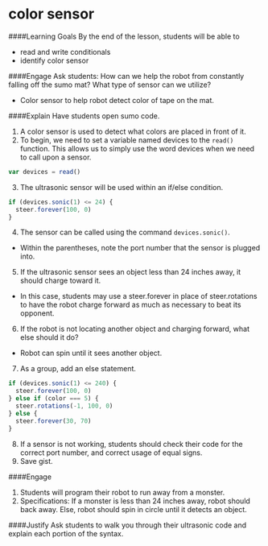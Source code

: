 # color sensor

####Learning Goals
By the end of the lesson, students will be able to
* read and write conditionals
* identify color sensor

####Engage
Ask students: How can we help the robot from constantly falling off the sumo mat? What type of sensor can we utilize?
  + Color sensor to help robot detect color of tape on the mat.

####Explain
Have students open sumo code.

1. A color sensor is used to detect what colors are placed in front of it. 
2. To begin, we need to set a variable named devices to the ```read()``` function. This allows us to simply use the word devices when we need to call upon a sensor. 
```js
var devices = read()
```

3. The ultrasonic sensor will be used within an if/else condition.
```js
if (devices.sonic(1) <= 24) {
  steer.forever(100, 0)
}
```

4. The sensor can be called using the command ```devices.sonic()```.
  + Within the parentheses, note the port number that the sensor is plugged into.
5. If the ultrasonic sensor sees an object less than 24 inches away, it should charge toward it.
  + In this case, students may use a steer.forever in place of steer.rotations to have the robot charge forward as much as necessary to beat its opponent. 
6. If the robot is not locating another object and charging forward, what else should it do?
  + Robot can spin until it sees another object.
7. As a group, add an else statement.
```js
if (devices.sonic(1) <= 240) {
  steer.forever(100, 0)
} else if (color === 5) {
  steer.rotations(-1, 100, 0)
} else {
  steer.forever(30, 70)
}
```

8. If a sensor is not working, students should check their code for the correct port number, and correct usage of equal signs.
9. Save gist.

####Engage
1. Students will program their robot to run away from a monster. 
2. Specifications: If a monster is less than 24 inches away, robot should back away. Else, robot should spin in circle until it detects an object.  

####Justify
Ask students to walk you through their ultrasonic code and explain each portion of the syntax. 

